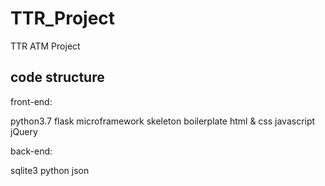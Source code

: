 # TTR_Project
 TTR ATM Project

code structure
--------------
front-end: 

  python3.7
  flask microframework
  skeleton boilerplate
  html & css
  javascript
  jQuery

back-end:

  sqlite3
  python
  json
